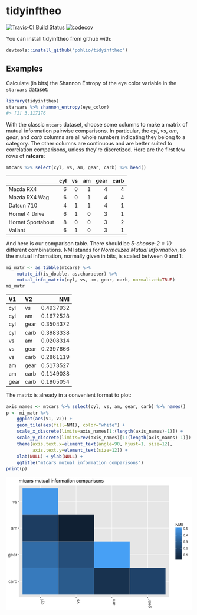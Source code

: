 
<!-- README.md is generated from README.Rmd. Please edit that file -->
tidyinftheo
===========

[![Travis-CI Build Status](https://travis-ci.org/pohlio/tidyinftheo.svg?branch=master)](https://travis-ci.org/pohlio/tidyinftheo) [![codecov](https://codecov.io/gh/pohlio/tidyinftheo/branch/master/graph/badge.svg)](https://codecov.io/gh/pohlio/tidyinftheo)

You can install tidyinftheo from github with:

``` r
devtools::install_github("pohlio/tidyinftheo")
```

Examples
--------

Calculate (in bits) the Shannon Entropy of the eye color variable in the `starwars` dataset:

``` r
library(tidyinftheo)
starwars %>% shannon_entropy(eye_color)
#> [1] 3.117176
```

With the classic `mtcars` dataset, choose some columns to make a matrix of mutual information pairwise comparisons. In particular, the *cyl*, *vs*, *am*, *gear*, and *carb* columns are all whole numbers indicating they belong to a category. The other columns are continuous and are better suited to correlation comparisons, unless they're discretized. Here are the first few rows of **mtcars**:

``` r
mtcars %>% select(cyl, vs, am, gear, carb) %>% head()
```

|                   |  cyl|   vs|   am|  gear|  carb|
|-------------------|----:|----:|----:|-----:|-----:|
| Mazda RX4         |    6|    0|    1|     4|     4|
| Mazda RX4 Wag     |    6|    0|    1|     4|     4|
| Datsun 710        |    4|    1|    1|     4|     1|
| Hornet 4 Drive    |    6|    1|    0|     3|     1|
| Hornet Sportabout |    8|    0|    0|     3|     2|
| Valiant           |    6|    1|    0|     3|     1|

And here is our comparison table. There should be *5-choose-2 = 10* different combinations. NMI stands for *Normalized Mutual Information*, so the mutual information, normally given in bits, is scaled between 0 and 1:

``` r
mi_matr <- as_tibble(mtcars) %>% 
    mutate_if(is_double, as.character) %>%
    mutual_info_matrix(cyl, vs, am, gear, carb, normalized=TRUE)
mi_matr
```

| V1   | V2   |        NMI|
|:-----|:-----|----------:|
| cyl  | vs   |  0.4937932|
| cyl  | am   |  0.1672528|
| cyl  | gear |  0.3504372|
| cyl  | carb |  0.3983338|
| vs   | am   |  0.0208314|
| vs   | gear |  0.2397666|
| vs   | carb |  0.2861119|
| am   | gear |  0.5173527|
| am   | carb |  0.1149038|
| gear | carb |  0.1905054|

The matrix is already in a convenient format to plot:

``` r
axis_names <- mtcars %>% select(cyl, vs, am, gear, carb) %>% names()
p <- mi_matr %>%
    ggplot(aes(V1, V2)) +
    geom_tile(aes(fill=NMI), color="white") +
    scale_x_discrete(limits=axis_names[1:(length(axis_names)-1)]) +
    scale_y_discrete(limits=rev(axis_names)[1:(length(axis_names)-1)]) +
    theme(axis.text.x=element_text(angle=90, hjust=1, size=12),
          axis.text.y=element_text(size=12)) +
    xlab(NULL) + ylab(NULL) + 
    ggtitle("mtcars mutual information comparisons")
print(p)
```

![](README-unnamed-chunk-5-1.png)
